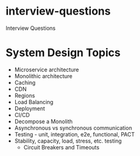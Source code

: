 # interview-questions
Interview Questions


# System Design Topics
* Microservice architecture
* Monolithic architecture
* Caching
* CDN
* Regions
* Load Balancing
* Deployment
* CI/CD
* Decompose a Monolith
* Asynchronous vs synchronous communication
* Testing - unit, integration, e2e, functional, PACT
* Stability, capacity, load, stress, etc. testing
  * Circuit Breakers and Timeouts














